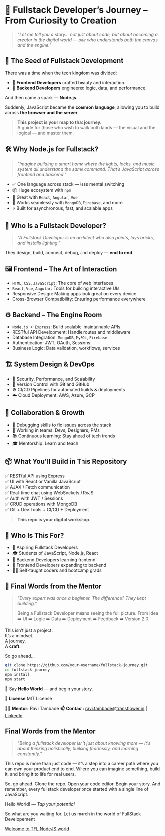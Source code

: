# 🌉 Fullstack Developer’s Journey – From Curiosity to Creation

> _"Let me tell you a story... not just about code, but about becoming a creator in the digital world — one who understands both the canvas and the engine."_

## 🌱 The Seed of Fullstack Development

There was a time when the tech kingdom was divided:

- 🎨 **Frontend Developers** crafted beauty and interaction.
- 🧠 **Backend Developers** engineered logic, data, and performance.

And then came a spark — **Node.js**.

Suddenly, JavaScript became the **common language**, allowing you to build across **the browser and the server**.

> **This project is your map to that journey.**  
> A guide for those who wish to walk both lands — the visual and the logical — and master them.

## 🛠 Why Node.js for Fullstack?

> _"Imagine building a smart home where the lights, locks, and music system all understand the same command. That’s JavaScript across frontend and backend."_

- ✅ One language across stack — less mental switching
- 📦 Huge ecosystem with `npm`
- 🚀 Great with `React`, `Angular`, `Vue`
- 🔗 Works seamlessly with `MongoDB`, `Firebase`, and more
- ⚡ Built for asynchronous, fast, and scalable apps

## 👷 Who Is a Fullstack Developer?

> _"A Fullstack Developer is an architect who also paints, lays bricks, and installs lighting."_

They design, build, connect, debug, and deploy — **end to end**.

## 🖼️ Frontend – The Art of Interaction

- `HTML`, `CSS`, `JavaScript`: The core of web interfaces
- `React`, `Vue`, `Angular`: Tools for building interactive UIs
- Responsive Design: Making apps look great on every device
- Cross-Browser Compatibility: Ensuring performance everywhere

## ⚙️ Backend – The Engine Room

- `Node.js + Express`: Build scalable, maintainable APIs
- RESTful API Development: Handle routes and middleware
- Database Integration: `MongoDB`, `MySQL`, `Firebase`
- Authentication: JWT, OAuth, Sessions
- Business Logic: Data validation, workflows, services


## 🏗️ System Design & DevOps

- 🔐 Security, Performance, and Scalability
- 🔁 Version Control with Git and GitHub
- ⚙️ CI/CD Pipelines for automated builds & deployments
- ☁️ Cloud Deployment: AWS, Azure, GCP

## 🤝 Collaboration & Growth

- 🐛 Debugging skills to fix issues across the stack
- 💬 Working in teams: Devs, Designers, PMs
- 📚 Continuous learning: Stay ahead of tech trends
- 🎓 Mentorship: Learn and teach


## 📦 What You'll Build in This Repository

✅ RESTful API using Express  
✅ UI with React or Vanilla JavaScript  
✅ AJAX / Fetch communication  
✅ Real-time chat using WebSockets / RxJS  
✅ Auth with JWT / Sessions  
✅ CRUD operations with MongoDB  
✅ Git + Dev Tools + CI/CD + Deployment  

> **This repo is your digital workshop.**

## 🎯 Who Is This For?

- 🌱 Aspiring Fullstack Developers
- 🎓 Students of JavaScript, Node.js, React
- 🔁 Backend Developers learning frontend
- 🎨 Frontend Developers expanding to backend
- 🧗‍♀️ Self-taught coders and bootcamp grads

## 🧙 Final Words from the Mentor

> _"Every expert was once a beginner. The difference? They kept building."_  
>  
> Being a Fullstack Developer means seeing the full picture. From idea ➡️ UI ➡️ Logic ➡️ Data ➡️ Deployment ➡️ Feedback ➡️ Version 2.0.

This isn’t just a project.  
It’s a mindset.  
A journey.  
A **craft**.

So go ahead…

```bash
git clone https://github.com/your-username/fullstack-journey.git
cd fullstack-journey
npm install
npm start
````

👋 Say **Hello World** — and begin your story.

**🔖 License**
MIT License

**👨‍🏫 Mentor:** Ravi Tambade
**📫 Contact:** [ravi.tambade@transflower.in](mailto:ravi.tambade@transflower.in) | [LinkedIn](https://linkedin.com/in/ravitambade)



## Final Words from the Mentor

> *"Being a fullstack developer isn't just about knowing more — it's about thinking holistically, building fearlessly, and learning constantly."*

This repo is more than just code — it's a step into a career path where you can own your product end to end. Where you can imagine something, build it, and bring it to life for real users.

So, go ahead. Clone the repo. Open your code editor. Begin your story. And remember, every fullstack developer once started with a single line of JavaScript.

Hello World! 
— *Tap your potential*

So what are you waiting for. Let us march in the world of FullStack Developement

<a href="https://github.com/RaviTambade/TFLNodeJS/blob/main/notes/javascript/index.md">Welcome to TFL NodeJS world</a>